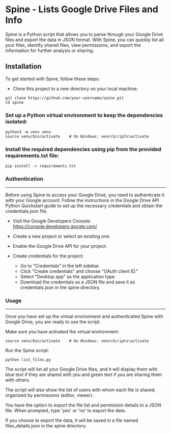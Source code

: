 # Spine - Lists Google Drive Files and Info

Spine is a Python script that allows you to parse through your Google Drive files and export the data in JSON format. With Spine, you can quickly list all your files, identify shared files, view permissions, and export the information for further analysis or sharing.

## Installation

To get started with Spine, follow these steps:

* Clone this project to a new directory on your local machine:
```
git clone https://github.com/your-username/spine.git
cd spine
```

### Set up a Python virtual environment to keep the dependencies isolated:
```
python3 -m venv venv
source venv/bin/activate    # On Windows: venv\Scripts\activate
```

### Install the required dependencies using pip from the provided requirements.txt file:
```
pip install -r requirements.txt
```

### Authentication
-----------------------------------------------------------

Before using Spine to access your Google Drive, you need to authenticate it with your Google account. Follow the instructions in the Google Drive API Python Quickstart guide to set up the necessary credentials and obtain the credentials.json file.

* Visit the Google Developers Console: https://console.developers.google.com/

* Create a new project or select an existing one.

* Enable the Google Drive API for your project.

* Create credentials for the project:

  * Go to "Credentials" in the left sidebar.
  * Click "Create credentials" and choose "OAuth client ID."
  * Select "Desktop app" as the application type.
  * Download the credentials as a JSON file and save it as credentials.json in the spine directory.

### Usage
----------------------------------------------------

Once you have set up the virtual environment and authenticated Spine with Google Drive, you are ready to use the script.

Make sure you have activated the virtual environment:
```
source venv/bin/activate    # On Windows: venv\Scripts\activate
```

Run the Spine script:
```
python list_files.py
```
The script will list all your Google Drive files, and it will display them with blue text if they are shared with you and green text if you are sharing them with others.

The script will also show the list of users with whom each file is shared, organized by permissions (editor, viewer).

You have the option to export the file list and permission details to a JSON file. When prompted, type 'yes' or 'no' to export the data.

If you choose to export the data, it will be saved in a file named files_details.json in the spine directory.
